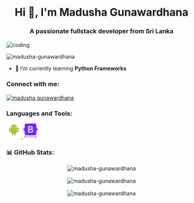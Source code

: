 <h1 align="center">Hi 👋, I'm Madusha Gunawardhana</h1>
<h3 align="center">A passionate fullstack developer from Sri Lanka</h3>
<img align="center" alt="coding" width="400" src="https://user-images.githubusercontent.com/102985224/211582827-8fd748d6-9181-4c5f-a620-76168b861a4d.gif">

<p align="left">
  <img src="https://komarev.com/ghpvc/?username=madusha-gunawardhana&label=Profile%20views&color=0e75b6&style=flat" alt="madusha-gunawardhana" />
</p>

- 🌱 I’m currently learning **Python Frameworks**

<h3 align="left">Connect with me:</h3>
<p align="left">
  <a href="https://linkedin.com/in/madusha-gunawardhana" target="blank">
    <img align="center" src="https://raw.githubusercontent.com/rahuldkjain/github-profile-readme-generator/master/src/images/icons/Social/linked-in-alt.svg" alt="madusha gunawardhana" height="30" width="40" />
  </a>
</p>

<h3 align="left">Languages and Tools:</h3>
<p align="left">
  <!-- Include a wide variety of tools and languages -->
  <a href="https://developer.android.com" target="_blank" rel="no-referrer">
    <img src="https://raw.githubusercontent.com/devicons/devicon/master/icons/android/android-original-wordmark.svg" alt="android" width="40" height="40"/>
  </a>
  <a href="https://getbootstrap.com" target="_blank" rel="no-referrer">
    <img src="https://raw.githubusercontent.com/devicons/devicon/master/icons/bootstrap/bootstrap-plain-wordmark.svg" alt="bootstrap" width="40" height="40"/>
  </a>
  <!-- Add relevant tools and languages -->
</p>

<h3 align="left">📊 GitHub Stats:</h3>
<p align="center">
  <img align="center" src="https://github-readme-stats.vercel.app/api?username=madusha-gunawardhana&show_icons=true&locale=en&count_private=true&include_all_commits=true" alt="madusha-gunawardhana" />
</p>

<p align="center">
  <img align="center" src="https://github-readme-stats.vercel.app/api/top-langs?username=madusha-gunawardhana&show_icons=true&locale=en&layout=compact&langs_count=8" alt="madusha-gunawardhana" />
</p>

<p align="center">
  <img align="center" src="https://github-readme-streak-stats.herokuapp.com/?user=madusha-gunawardhana&" alt="madusha-gunawardhana" />
</p>
